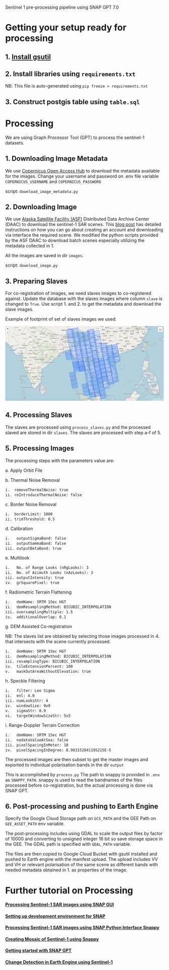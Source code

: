Sentinel 1 pre-processing pipeline using SNAP GPT 7.0

# Getting your setup ready for processing

## 1. [Install gsutil](https://cloud.google.com/storage/docs/gsutil_install)

## 2. Install libraries using `requirements.txt`
   NB: This file is auto-generated using `pip freeze > requirements.txt`

## 3. Construct postgis table using `table.sql`


# Processing

We are using Graph Processor Tool (GPT) to process the sentinel-1 datasets.

## 1. Downloading Image Metadata

We use [Copernicus Open Access Hub](https://scihub.copernicus.eu/) to download the metadata available for the images.
Change your username and password on .env file variable `COPERNICUS_USERNAME` and `COPERNICUS_PASSWORD`

script: `download_image_metadata.py`

## 2. Downloading Image

We use [Alaska Satellite Facility (ASF)](https://asf.alaska.edu/data-sets/sar-data-sets/sentinel-1/) Distributed Data Archive Center (DAAC) to download the sentinel-1 SAR scenes.
This [blog post](https://thegeoict.com/blog/2019/08/19/processing-sentinel-1-sar-images-using-sentinel-application-platform-snap/) has detailed instructions on how you can go about creating an account and downloading via interface the required scene. We modified the python scripts provided by the ASF DAAC to download batch scenes especially utilizing the metadata collected in 1. 

All the images are saved in dir `images`.

script: `download_image.py`

## 3. Preparing Slaves

For co-registration of images, we need slaves images to co-registered against. Update the database with the slaves images where column `slave` is changed to `True`. Use script 1. and 2. to get the metadata and download the slave images.

Example of footprint of set of slaves images we used.

![](graphics/slaves-footprint.png)

## 4. Processing Slaves

The slaves are processed using `process_slaves.py` and the processed slaved are stored in dir `slaves`. The slaves are processed with step a-f of 5.

## 5. Processing Images

The processing steps with the parameters value are:

a. Apply Orbit File

b. Thermal Noise Removal

    i.  removeThermalNoise: true
    ii. reIntroduceThermalNoise: false

c. Border Noise Removal

    i.  borderLimit: 1000
    ii. trimThreshold: 0.5

d. Calibration

    i.   outputSigmaBand: false
    ii.  outputGammaBand: false
    iii. outputBetaBand: true

e. Multilook

    i.   No. of Range Looks (nRgLooks): 3
    ii.  No. of Azimuth Looks (nAzLooks): 3
    iii. outputIntensity: true
    iv.  grSquarePixel: true

f. Radiometric Terrain Flattening

    i.   demName: SRTM 1Sec HGT
    ii.  demResamplingMethod: BICUBIC_INTERPOLATION
    iii. oversamplingMultiple: 1.5
    iv.  additionalOverlap: 0.1
 
g. DEM Assisted Co-registration

NB: The slaves list are obtained by selecting those images processed in 4. that intersects with the scene currently processed.

    i.   demName: SRTM 1Sec HGT
    ii.  demResamplingMethod: BICUBIC_INTERPOLATION
    iii. resamplingType: BICUBIC_INTERPOLATION
    iv.  tileExtensionPercent: 100
    v.   maskOutAreaWithoutElevation: true

h. Speckle Filtering

    i.   filter: Lee Sigma
    ii.  enl: 4.0
    iii. numLooksStr: 4
    iv.  windowSize: 9x9
    v.   sigmaStr: 0.9
    vi.  targetWindowSizeStr: 5x5

i. Range-Doppler Terrain Correction

    i.   demName: SRTM 1Sec HGT
    ii.  nodataValueAtSea: false
    iii. pixelSpacingInMeter: 10
    iv.  pixelSpacingInDegree: 8.983152841195215E-5

The processed images are then subset to get the master images and exported to individual polarisation bands in the dir `output`

This is accomplished by `process.py` The path to snappy is provided in `.env` as `SNAPPY_PATH`. snappy is used to read the bandnames of the files processed before co-registration, but the actual processing is done via SNAP GPT. 

## 6. Post-processing and pushing to Earth Engine

Specify the Google Cloud Storage path on `GCS_PATH` and the GEE Path on `GEE_ASSET_PATH` env variable.

The post-processing includes using GDAL to scale the output files by factor of 10000 and converting to unsigned integer 16 bit so save storage space in the GEE. The GDAL path is specified with `GDAL_PATH` variable.

The files are then copied to Google Cloud Bucket with gsutil installed and pushed to Earth engine with the manifest upload. The upload includes VV and VH or relevant polarisation of the same scene as different bands with needed metadata obtained in 1. as properties of the image.

# Further tutorial on Processing

#### [Processing Sentinel-1 SAR images using SNAP GUI](https://thegeoict.com/blog/2019/08/19/processing-sentinel-1-sar-images-using-sentinel-application-platform-snap/)

#### [Setting up development environment for SNAP](https://thegeoict.com/blog/2019/08/21/setup-development-environment-for-snap/)

#### [Processing Sentinel-1 SAR images using SNAP Python Interface Snappy](https://thegeoict.com/blog/2019/08/22/processing-sentinel-1-sar-images-using-snappy-snap-python-interface/)

#### [Creating Mosaic of Sentinel-1 using Snappy](https://thegeoict.com/blog/2019/09/03/creating-mosaic-of-sentinel-1-using-snappy/)

#### [Getting started with SNAP GPT](https://thegeoict.com/blog/2019/11/07/ditch-snappy-to-use-graph-processor-tool-gpt-to-process-your-sentinel-1-data/)

#### [Change Detection in Earth Engine using Sentinel-1](https://thegeoict.com/blog/2019/06/17/change-detection-in-google-earth-engine-using-sentinel-1-images/)
 